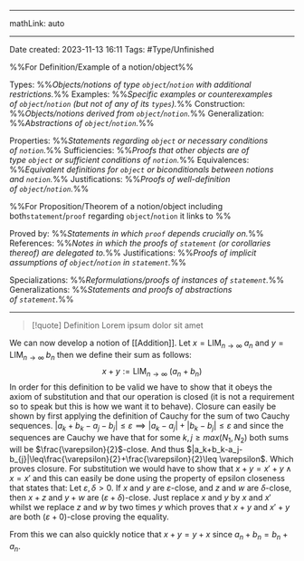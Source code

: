 
---

mathLink: auto

---
Date created: 2023-11-13 16:11
Tags: #Type/Unfinished 

%%For Definition/Example of a notion/object%%

Types: %%_Objects/notions of type `object`/`notion` with additional restrictions._%% 
Examples: %%_Specific examples or counterexamples of `object`/`notion` (but not of any of its `types`)._%%
Construction: %%_Objects/notions derived from `object`/`notion`._%%
Generalization: %%_Abstractions of `object`/`notion`._%%

Properties: %%_Statements regarding `object` or necessary conditions of `notion`._%%
Sufficiencies: %%_Proofs that other objects are of type `object` or sufficient conditions of `notion`._%%
Equivalences: %%_Equivalent definitions for `object` or biconditionals between notions and `notion`._%%
Justifications: %%_Proofs of well-definition of `object`/`notion`._%%

%%For Proposition/Theorem of a notion/object including both`statement`/`proof` regarding `object`/`notion` it links to %%

Proved by: %%_Statements in which `proof` depends crucially on._%%
References: %%_Notes in which the proofs of `statement` (or corollaries thereof) are delegated to._%%
Justifications: %%_Proofs of implicit assumptions of `object`/`notion` in `statement`._%%   

Specializations: %%_Reformulations/proofs of instances of `statement`._%%
Generalizations: %%_Statements and proofs of abstractions of `statement`._%%

---  



> [!quote] Definition
> Lorem ipsum dolor sit amet

We can now develop a notion of [[Addition]]. Let $x=\text{LIM}_{n\rightarrow \infty}\;a_n$ and $y=\text{LIM}_{n\rightarrow \infty}\;b_n$ then we define their sum as follows: $$x+y:=\text{LIM}_{n\rightarrow \infty}\;(a_n+b_{n})$$In order for this definition to be valid we have to show that it obeys the axiom of substitution and that our operation is closed (it is not a requirement so to speak but this is how we want it to behave).
	Closure can easily be shown by first applying the definition of Cauchy for the sum of two Cauchy sequences. $|a_k+b_k-a_j-b_j|\leq \varepsilon\implies |a_k-a_j|+|b_k-b_j|\leq\varepsilon$ and since the sequences are Cauchy we have that for some $k,j\geq{max}(N_1,N_2)$ both sums will be $\frac{\varepsilon}{2}$-close. And thus $|a_k+b_k-a_j-b_{j}|\leq\frac{\varepsilon}{2}+\frac{\varepsilon}{2}\leq \varepsilon$. Which proves closure. For substitution we would have to show that $x+y=x'+y\land x=x'$ and this can easily be done using the property of epsilon closeness that states that: Let $ε, δ > 0$. If $x$ and $y$ are $ε$-close, and $z$ and $w$ are $δ$-close, then $x + z$ and $y + w$ are $(ε + δ)$-close. Just replace $x$ and $y$ by $x$ and $x'$ whilst we replace $z$ and $w$ by two times $y$ which proves that $x+y$ and $x'+y$ are both $(\varepsilon +0)$-close proving the equality.

From this we can also quickly notice that $x+y=y+x$ since $a_n+b_n=b_n+a_n$.




